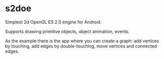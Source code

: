 # s2doe

Simplest 2d OpenGL ES 2.0 engine for Android.

Supports drawing primitive objects, object animation, events.

As the example there is the app where you can create a graph: add vertices by touching, add edges by double-touching, move vertices and connected edges.
